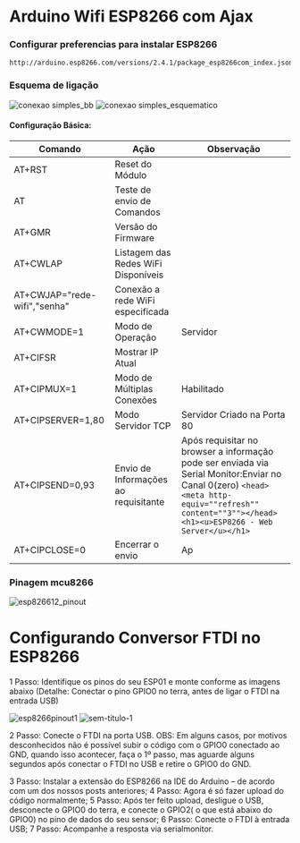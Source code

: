 Arduino Wifi ESP8266 com Ajax
==============

### Configurar preferencias para instalar ESP8266 ###

```
http://arduino.esp8266.com/versions/2.4.1/package_esp8266com_index.json
```
### Esquema de ligação ###
![conexao simples_bb](https://user-images.githubusercontent.com/37155369/42415746-d0c78c9e-822f-11e8-977b-344eb1a1c65b.png)
![conexao simples_esquematico](https://user-images.githubusercontent.com/37155369/42415770-3205cd3a-8231-11e8-917e-0407ebcff26b.png)
#### Configuração Básica:

| Comando                      | Ação | Observação |
|------------------------------|------|------------|
| AT+RST                       | Reset do Módulo      |            |
| AT                           | Teste de envio de Comandos     |            |
| AT+GMR                       | Versão do Firmware     |            |
| AT+CWLAP                     | Listagem das Redes WiFi Disponíveis     |            |
| AT+CWJAP="rede-wifi","senha" | Conexão a rede WiFi especificada    |            |
| AT+CWMODE=1                  | Modo de Operação     | Servidor            |
| AT+CIFSR                     | Mostrar IP Atual     |            |
| AT+CIPMUX=1                  | Modo de Múltiplas Conexões     | Habilitado           |
| AT+CIPSERVER=1,80            | Modo Servidor TCP     | Servidor Criado na Porta 80           |
| AT+CIPSEND=0,93              | Envio de Informações ao requisitante     | Após requisitar no browser a informação pode ser enviada via Serial Monitor:Enviar no Canal 0(zero) ```<head><meta http-equiv=""refresh"" content=""3""></head><h1><u>ESP8266 - Web Server</u></h1>```            |
| AT+CIPCLOSE=0                | Encerrar o envio     | Ap

### Pinagem mcu8266 ###
![esp826612_pinout](https://user-images.githubusercontent.com/37155369/42519887-5e232fbe-843b-11e8-8310-e9d6e01bebc3.jpg)

Configurando Conversor FTDI no ESP8266
==============

1 Passo: Identifique os pinos do seu ESP01  e monte conforme as imagens abaixo (Detalhe: Conectar o pino GPIO0 no terra, antes de ligar o FTDI na entrada USB)

![esp8266pinout1](https://user-images.githubusercontent.com/37155369/42705696-8a58958a-86aa-11e8-923a-75a48937cab4.png)
![sem-titulo-1](https://user-images.githubusercontent.com/37155369/42705701-9138715e-86aa-11e8-95d7-f6673e78fdc5.png)

2 Passo: Conecte o FTDI na porta USB.
OBS: Em alguns casos, por motivos desconhecidos não é possível subir o código com o GPIO0 conectado ao GND, quando isso acontecer, faça o 1º passo, mas aguarde alguns segundos após conectar o FTDI no USB e retire o GPIO0 do GND.

3 Passo: Instalar a extensão do ESP8266 na IDE do Arduino – de acordo com um dos nossos posts anteriores;
4 Passo: Agora é só fazer upload do código normalmente;
5 Passo: Após ter feito upload, desligue o USB, desconecte o GPIO0 do terra, e conecte
o GPIO2( o que está abaixo do GPIO0) no pino de dados do seu sensor;
6 Passo: Conecte o FTDI à entrada USB;
7 Passo: Acompanhe a resposta via serialmonitor.
